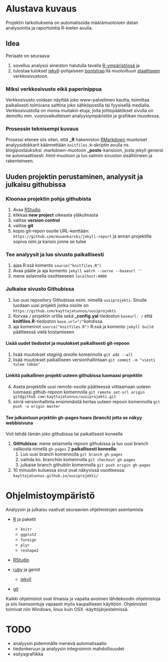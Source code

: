 Alustava kuvaus
====================

Projektin tarkoituksena on automatisoida määrämuotoisen datan analysointia ja raportointia R-kielen avulla.

Idea
--------------------

Periaate on seuraava:

1. sovellus analysoi aineiston halutulla tavalla [R-ympäristössä](http://www.r-project.org/) ja 
2. tulostaa tulokset [jekyll](http://jekyllrb.com/)-pohjaiseen [bootstrap](http://getbootstrap.com/):llä muotoiltuun [staattiseen](http://fi.wikipedia.org/wiki/Verkkosivu#Staattiset_ja_dynaamiset_sivut) verkkosivustoon.

### Miksi verkkosivusto eikä paperinippua

Verkkosivusto voidaan näyttää joko www-palvelimen kautta, toimittaa paikalisesti toimivana saittina joko sähköpostilla tai fyysisellä medialla. Verkkosivustolla on monia muitakin etuja, joita johtopäätökset sivulla on demottu mm. vuorovaikutteisen analyysiympäristön ja grafiikan muodossa.

### Prosessin teknisempi kuvaus

Prosessi etenee siis siten, että **_R** hakemiston [RMarkdown](http://www.rstudio.com/ide/docs/r_markdown) muotoiset analyysidokkarit käännettään `knitfiles.R`-skriptin avulla ns. blogipostauksiksi .markdown-muotoon **_posts**-kansioon, josta jekyll generoi ne automaattisesti .html-muotoon ja luo valmiin sivuston sisältöineen ja rakenteineen.


Uuden projektin perustaminen, analyysit ja julkaisu githubissa
---------------------------

### Kloonaa projektin pohja githubista

1. Avaa [RStudio](http://www.rstudio.com/ide/download/)
2. klikkaa **new project** oikeasta yläkulmasta
3. valitse **version control**
4. valitse **git**
5. kopio git-repon osoite URL-kenttään: `https://github.com/muuankarski/jekyll-report` ja annan projektille sopiva nimi ja kansio jonne se tulee

### Tee analyysit ja luo sivusto paikallisesti

1. ajaa R:ssä komento `source("knitfiles.R")`
2. Avaa pääte ja aja komento `jekyll watch --serve --baseurl ''`
3. mene selaimella osoitteeseen `localhost:4000`

### Julkaise sivusto Githubissa

1. luo uusi repository Githubissa esim. nimellä `uusiprojekti`. Sinulle luodaan uusi projekti jonka osoite on `https://github.com/kayttajatunnus/uusiprojekti`
2. Korvaa `/` projektin urlilla sekä **_config.yal**-tiedoston `baseurl: /` että **knitfiles.R**-tiedoston  `base.url="/"`kohdissa.
3. aja komennot `source("knitfiles.R")` R:ssä ja komento `jekyll build` päätteessä vielä toistamiseen

#### Lisää uudet tiedostot ja muutokset paikallisesti git-repoon

1. lisää muutokset *staging area*lle komennolla `git add --all`
2. lisää muutokset paikalliseen versionhallintaan `git commit -m "viesti tulee tähän"`

#### Linkitä paikallinen projekti uuteen githubissa luomaasi projektiin

4. Aseta projektille uusi remote-osoite päätteessä viittaamaan uuteen luomaasi github-repoon komennolla `git remote set-url origin git@github.com:kayttajatunnus/uusiprojekti.git`
5. siirrä versionhallinta ensimmäistä kertaa uuteen repoon komennolla `git push -u origin master`

#### Tee julkaistuun prjektiin gh-pages haara (branch) jotta se näkyy webbisivuna

Voit tehdä tämän joko githubissa tai paikallisesti koneella

1. **GitHubissa**: mene selaimella repoon githubissa ja luo uusi branch valikosta nimellä `gh-pages`
2 **paikallisesti koneella**:
    1. Luo uusi branch komennolla `git branch gh-pages`
    2. vaihda ko. branchiin komennolla `git checkout gh-pages`
    3. julkaise branch githubiin komennolla `git push origin gh-pages`
3. 10 minuutin kuluessa sivut ovat näkyvissä osoitteessa: `kayttajatunnus.github.io/uusiprojekti/`


Ohjelmistoympäristö
======================


Analyysin ja julkaisu vaativat seuraavien ohjelmistojen asentamista
- [R]() ja paketit
    - `knitr`
    - `ggplot2`
    - `foreign`
    - `plyr`
    - `reshape2`
- [RStudio](http://www.rstudio.com/ide/download/)

- [ruby](https://www.ruby-lang.org/en/) ja gemit
    - [jekyll]()

- [git](http://git-scm.com/)

Kaikki ohjelmistot ovat ilmaisia ja vapaita avoimen lähdekoodin ohjelmistoja ja siis lisensointuja vapaasti myös kaupalliseen käyttöön. Ohjelmistot toimivat niin Windows, linux kuin OSX -käyttöjärjestelmissä.

TODO
======================

- analyysin pidemmälle menevä automatisaatio
- tiedonkeruun ja analyysin integroinnin mahdollisuudet
- esitysgrafiikka

